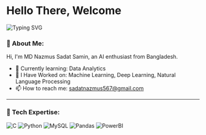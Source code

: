 # Hello There, Welcome

![Typing SVG](https://readme-typing-svg.herokuapp.com/?lines=Welcome+to+my+GitHub+Profile!;I+love+Data+Science+%26+Python;Let's+build+something+awesome+🚀&center=true&width=500&height=45)

### 💫 About Me:
Hi, I'm MD Nazmus Sadat Samin, an AI enthusiast from Bangladesh.

- 🌱 Currently learning: Data Analytics
- 🔭 I Have Worked on: Machine Learning, Deep Learning, Natural Language Processing
- 📫 How to reach me: sadatnazmus567@gmail.com

---

### 🧰 Tech Expertise:
![C](https://img.shields.io/badge/C-00599C?style=for-the-badge&logo=&logoColor=white)
![Python](https://img.shields.io/badge/Python-3670A0?style=for-the-badge&logo=python&logoColor=ffdd54)
![MySQL](https://img.shields.io/badge/MySQL-00000F?style=for-the-badge&logo=mysql&logoColor=white)
![Pandas](https://img.shields.io/badge/Pandas-150458?style=for-the-badge&logo=pandas&logoColor=white)
![PowerBI](https://img.shields.io/badge/PowerBI-F2C811?style=for-the-badge&logo=powerbi&logoColor=black)
